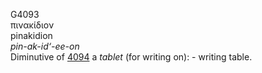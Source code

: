 <body>
  <p>G4093<br>  πινακίδιον  <br> pinakidion  <br><i>pin-ak-id‘-ee-on </i><br>Diminutive of <a href="g4094.htm">4094</a>  a <i>tablet</i> (for writing on): - writing table.<br></p>
 </body>